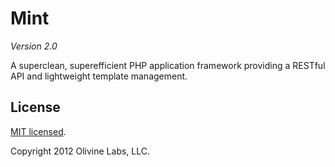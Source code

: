 Mint
====

*Version 2.0*

A superclean, superefficient PHP application framework providing a RESTful
API and lightweight template management.

License
-------

[MIT licensed](http://www.opensource.org/licenses/mit-license.php).

Copyright 2012 Olivine Labs, LLC.
